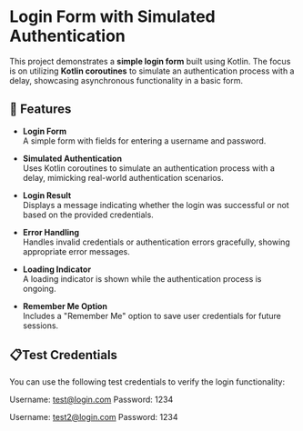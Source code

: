 # Login Form with Simulated Authentication

This project demonstrates a **simple login form** built using Kotlin. The focus is on utilizing **Kotlin coroutines** to simulate an authentication process with a delay, showcasing asynchronous functionality in a basic form.

## 🚀 Features

- **Login Form**  
  A simple form with fields for entering a username and password.

- **Simulated Authentication**  
  Uses Kotlin coroutines to simulate an authentication process with a delay, mimicking real-world authentication scenarios.

- **Login Result**  
  Displays a message indicating whether the login was successful or not based on the provided credentials.

- **Error Handling**  
  Handles invalid credentials or authentication errors gracefully, showing appropriate error messages.

- **Loading Indicator**  
  A loading indicator is shown while the authentication process is ongoing.

- **Remember Me Option**  
  Includes a "Remember Me" option to save user credentials for future sessions.

## 📋Test Credentials
You can use the following test credentials to verify the login functionality:

Username: test@login.com
Password: 1234

Username: test2@login.com
Password: 1234
